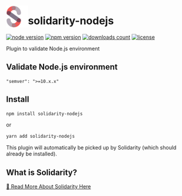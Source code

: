 <a href='https://infinitered.github.io/solidarity/'><img src='https://github.com/infinitered/solidarity/raw/master/_art/plugin.jpg' align='left' height="60"/></a>

# solidarity-nodejs

[![node version](https://img.shields.io/node/v/solidarity-nodejs.svg)](https://www.npmjs.com/package/solidarity-nodejs)
[![npm version](https://badge.fury.io/js/solidarity-nodejs.svg)](https://badge.fury.io/js/solidarity-nodejs)
[![downloads count](https://img.shields.io/npm/dt/solidarity-nodejs.svg)](https://www.npmjs.com/package/solidarity-nodejs)
[![license](https://img.shields.io/npm/l/solidarity-nodejs.svg)](https://www.npmjs.com/package/solidarity-nodejs)

Plugin to validate Node.js environment

## Validate Node.js environment

```text
"semver": ">=10.x.x"
```

## Install

```bash
npm install solidarity-nodejs
```

or

```bash
yarn add solidarity-nodejs
```

This plugin will automatically be picked up by Solidarity (which should already be installed).

## What is Solidarity?

[:newspaper: Read More About Solidarity Here](https://github.com/infinitered/solidarity)
